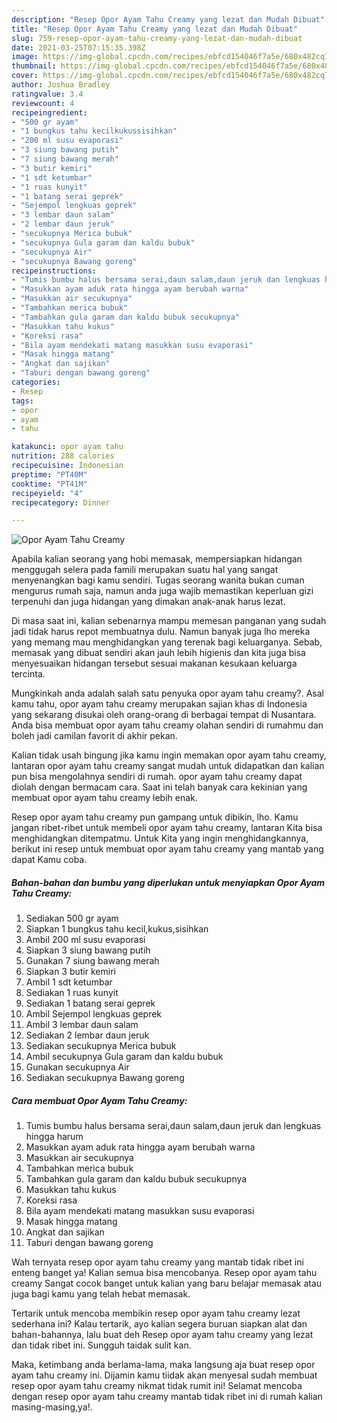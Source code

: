 ```yaml
---
description: "Resep Opor Ayam Tahu Creamy yang lezat dan Mudah Dibuat"
title: "Resep Opor Ayam Tahu Creamy yang lezat dan Mudah Dibuat"
slug: 759-resep-opor-ayam-tahu-creamy-yang-lezat-dan-mudah-dibuat
date: 2021-03-25T07:15:35.398Z
image: https://img-global.cpcdn.com/recipes/ebfcd154046f7a5e/680x482cq70/opor-ayam-tahu-creamy-foto-resep-utama.jpg
thumbnail: https://img-global.cpcdn.com/recipes/ebfcd154046f7a5e/680x482cq70/opor-ayam-tahu-creamy-foto-resep-utama.jpg
cover: https://img-global.cpcdn.com/recipes/ebfcd154046f7a5e/680x482cq70/opor-ayam-tahu-creamy-foto-resep-utama.jpg
author: Joshua Bradley
ratingvalue: 3.4
reviewcount: 4
recipeingredient:
- "500 gr ayam"
- "1 bungkus tahu kecilkukussisihkan"
- "200 ml susu evaporasi"
- "3 siung bawang putih"
- "7 siung bawang merah"
- "3 butir kemiri"
- "1 sdt ketumbar"
- "1 ruas kunyit"
- "1 batang serai geprek"
- "Sejempol lengkuas geprek"
- "3 lembar daun salam"
- "2 lembar daun jeruk"
- "secukupnya Merica bubuk"
- "secukupnya Gula garam dan kaldu bubuk"
- "secukupnya Air"
- "secukupnya Bawang goreng"
recipeinstructions:
- "Tumis bumbu halus bersama serai,daun salam,daun jeruk dan lengkuas hingga harum"
- "Masukkan ayam aduk rata hingga ayam berubah warna"
- "Masukkan air secukupnya"
- "Tambahkan merica bubuk"
- "Tambahkan gula garam dan kaldu bubuk secukupnya"
- "Masukkan tahu kukus"
- "Koreksi rasa"
- "Bila ayam mendekati matang masukkan susu evaporasi"
- "Masak hingga matang"
- "Angkat dan sajikan"
- "Taburi dengan bawang goreng"
categories:
- Resep
tags:
- opor
- ayam
- tahu

katakunci: opor ayam tahu 
nutrition: 288 calories
recipecuisine: Indonesian
preptime: "PT40M"
cooktime: "PT41M"
recipeyield: "4"
recipecategory: Dinner

---
```



![Opor Ayam Tahu Creamy](https://img-global.cpcdn.com/recipes/ebfcd154046f7a5e/680x482cq70/opor-ayam-tahu-creamy-foto-resep-utama.jpg)

Apabila kalian seorang yang hobi memasak, mempersiapkan hidangan menggugah selera pada famili merupakan suatu hal yang sangat menyenangkan bagi kamu sendiri. Tugas seorang  wanita bukan cuman mengurus rumah saja, namun anda juga wajib memastikan keperluan gizi terpenuhi dan juga hidangan yang dimakan anak-anak harus lezat.

Di masa  saat ini, kalian sebenarnya mampu memesan panganan yang sudah jadi tidak harus repot membuatnya dulu. Namun banyak juga lho mereka yang memang mau menghidangkan yang terenak bagi keluarganya. Sebab, memasak yang dibuat sendiri akan jauh lebih higienis dan kita juga bisa menyesuaikan hidangan tersebut sesuai makanan kesukaan keluarga tercinta. 



Mungkinkah anda adalah salah satu penyuka opor ayam tahu creamy?. Asal kamu tahu, opor ayam tahu creamy merupakan sajian khas di Indonesia yang sekarang disukai oleh orang-orang di berbagai tempat di Nusantara. Anda bisa membuat opor ayam tahu creamy olahan sendiri di rumahmu dan boleh jadi camilan favorit di akhir pekan.

Kalian tidak usah bingung jika kamu ingin memakan opor ayam tahu creamy, lantaran opor ayam tahu creamy sangat mudah untuk didapatkan dan kalian pun bisa mengolahnya sendiri di rumah. opor ayam tahu creamy dapat diolah dengan bermacam cara. Saat ini telah banyak cara kekinian yang membuat opor ayam tahu creamy lebih enak.

Resep opor ayam tahu creamy pun gampang untuk dibikin, lho. Kamu jangan ribet-ribet untuk membeli opor ayam tahu creamy, lantaran Kita bisa menghidangkan ditempatmu. Untuk Kita yang ingin menghidangkannya, berikut ini resep untuk membuat opor ayam tahu creamy yang mantab yang dapat Kamu coba.

<!--inarticleads1-->

##### Bahan-bahan dan bumbu yang diperlukan untuk menyiapkan Opor Ayam Tahu Creamy:

1. Sediakan 500 gr ayam
1. Siapkan 1 bungkus tahu kecil,kukus,sisihkan
1. Ambil 200 ml susu evaporasi
1. Siapkan 3 siung bawang putih
1. Gunakan 7 siung bawang merah
1. Siapkan 3 butir kemiri
1. Ambil 1 sdt ketumbar
1. Sediakan 1 ruas kunyit
1. Sediakan 1 batang serai geprek
1. Ambil Sejempol lengkuas geprek
1. Ambil 3 lembar daun salam
1. Sediakan 2 lembar daun jeruk
1. Sediakan secukupnya Merica bubuk
1. Ambil secukupnya Gula garam dan kaldu bubuk
1. Gunakan secukupnya Air
1. Sediakan secukupnya Bawang goreng




<!--inarticleads2-->

##### Cara membuat Opor Ayam Tahu Creamy:

1. Tumis bumbu halus bersama serai,daun salam,daun jeruk dan lengkuas hingga harum
1. Masukkan ayam aduk rata hingga ayam berubah warna
1. Masukkan air secukupnya
1. Tambahkan merica bubuk
1. Tambahkan gula garam dan kaldu bubuk secukupnya
1. Masukkan tahu kukus
1. Koreksi rasa
1. Bila ayam mendekati matang masukkan susu evaporasi
1. Masak hingga matang
1. Angkat dan sajikan
1. Taburi dengan bawang goreng




Wah ternyata resep opor ayam tahu creamy yang mantab tidak ribet ini enteng banget ya! Kalian semua bisa mencobanya. Resep opor ayam tahu creamy Sangat cocok banget untuk kalian yang baru belajar memasak atau juga bagi kamu yang telah hebat memasak.

Tertarik untuk mencoba membikin resep opor ayam tahu creamy lezat sederhana ini? Kalau tertarik, ayo kalian segera buruan siapkan alat dan bahan-bahannya, lalu buat deh Resep opor ayam tahu creamy yang lezat dan tidak ribet ini. Sungguh taidak sulit kan. 

Maka, ketimbang anda berlama-lama, maka langsung aja buat resep opor ayam tahu creamy ini. Dijamin kamu tiidak akan menyesal sudah membuat resep opor ayam tahu creamy nikmat tidak rumit ini! Selamat mencoba dengan resep opor ayam tahu creamy mantab tidak ribet ini di rumah kalian masing-masing,ya!.

